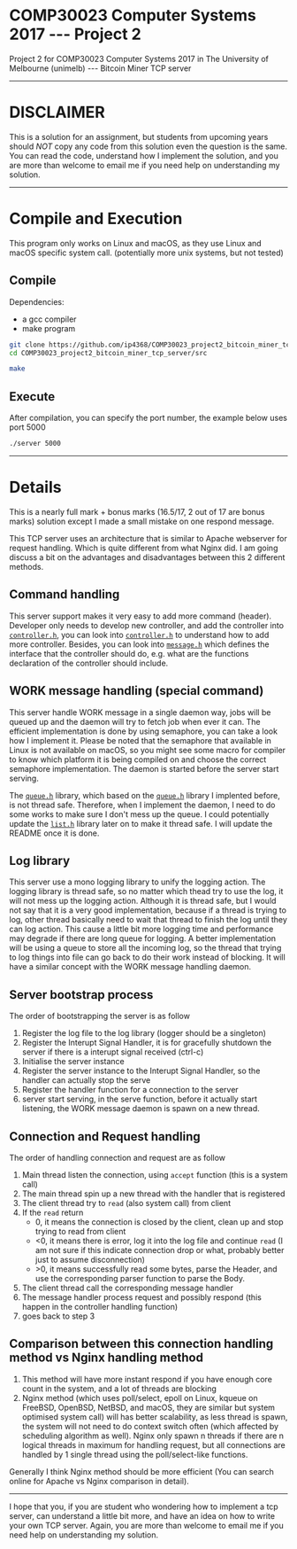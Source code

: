 # COMP30023 Computer Systems 2017 --- Project 2
Project 2 for COMP30023 Computer Systems 2017 in The University of Melbourne (unimelb) --- Bitcoin Miner TCP server

---

# DISCLAIMER
This is a solution for an assignment, but students from upcoming years should _NOT_ copy any code from this solution even the question is the same. You can read the code, understand how I implement the solution, and you are more than welcome to email me if you need help on understanding my solution.

---

# Compile and Execution
This program only works on Linux and macOS, as they use Linux and macOS specific system call. (potentially more unix systems, but not tested)

## Compile
Dependencies:
 * a gcc compiler
 * make program
```bash
git clone https://github.com/ip4368/COMP30023_project2_bitcoin_miner_tcp_server.git
cd COMP30023_project2_bitcoin_miner_tcp_server/src

make
```

## Execute
After compilation, you can specify the port number, the example below uses port 5000
```bash
./server 5000
```

---

# Details
This is a nearly full mark + bonus marks (16.5/17, 2 out of 17 are bonus marks) solution except I made a small mistake on one respond message.

This TCP server uses an architecture that is similar to Apache webserver for request handling. Which is quite different from what Nginx did. I am going discuss a bit on the advantages and disadvantages between this 2 different methods.

## Command handling
This server support makes it very easy to add more command (header). Developer only needs to develop new controller, and add the controller into [`controller.h`](src/controller.h), you can look into [`controller.h`](src/controller.h) to understand how to add more controller. Besides, you can look into [`message.h`](src/message.h) which defines the interface that the controller should do, e.g. what are the functions declaration of the controller should include.

## WORK message handling (special command)
This server handle WORK message in a single daemon way, jobs will be queued up and the daemon will try to fetch job when ever it can. The efficient implementation is done by using semaphore, you can take a look how I implement it. Please be noted that the semaphore that available in Linux is not available on macOS, so you might see some macro for compiler to know which platform it is being compiled on and choose the correct semaphore implementation. The daemon is started before the server start serving.

The [`queue.h`](src/queue.h) library, which based on the [`queue.h`](src/list.h) library I implented before, is not thread safe. Therefore, when I implement the daemon, I need to do some works to make sure I don't mess up the queue. I could potentially update the [`list.h`](src/list.h) library later on to make it thread safe. I will update the README once it is done.

## Log library
This server use a mono logging library to unify the logging action. The logging library is thread safe, so no matter which thead try to use the log, it will not mess up the logging action. Although it is thread safe, but I would not say that it is a very good implementation, because if a thread is trying to log, other thread basically need to wait that thread to finish the log until they can log action. This cause a little bit more logging time and performance may degrade if there are long queue for logging. A better implementation will be using a queue to store all the incoming log, so the thread that trying to log things into file can go back to do their work instead of blocking. It will have a similar concept with the WORK message handling daemon.

## Server bootstrap process
The order of bootstrapping the server is as follow
 1. Register the log file to the log library (logger should be a singleton)
 2. Register the Interupt Signal Handler, it is for gracefully shutdown the server if there is a interupt signal received (ctrl-c)
 3. Initialise the server instance
 4. Register the server instance to the Interupt Signal Handler, so the handler can actually stop the serve
 5. Register the handler function for a connection to the server
 6. server start serving, in the serve function, before it actually start listening, the WORK message daemon is spawn on a new thread.

## Connection and Request handling
The order of handling connection and request are as follow
 1. Main thread listen the connection, using `accept` function (this is a system call)
 2. The main thread spin up a new thread with the handler that is registered
 3. The client thread try to `read` (also system call) from client
 4. If the `read` return
     * 0, it means the connection is closed by the client, clean up and stop trying to read from client
     * &lt;0, it means there is error, log it into the log file and continue `read` (I am not sure if this indicate connection drop or what, probably better just to assume disconnection)
     * &gt;0, it means successfully read some bytes, parse the Header, and use the corresponding parser function to parse the Body.
 5. The client thread call the corresponding message handler
 6. The message handler process request and possibly respond (this happen in the controller handling function)
 7. goes back to step 3

## Comparison between this connection handling method vs Nginx handling method
 1. This method will have more instant respond if you have enough core count in the system, and a lot of threads are blocking
 2. Nginx method (which uses poll/select, epoll on Linux, kqueue on FreeBSD, OpenBSD, NetBSD, and macOS, they are similar but system optimised system call) will has better scalability, as less thread is spawn, the system will not need to do context switch often (which affected by scheduling algorithm as well). Nginx only spawn n threads if there are n logical threads in maximum for handling request, but all connections are handled by 1 single thread using the poll/select-like functions.

Generally I think Nginx method should be more efficient (You can search online for Apache vs Nginx comparison in detail).
 
---

I hope that you, if you are student who wondering how to implement a tcp server, can understand a little bit more, and have an idea on how to write your own TCP server. Again, you are more than welcome to email me if you need help on understanding my solution.
